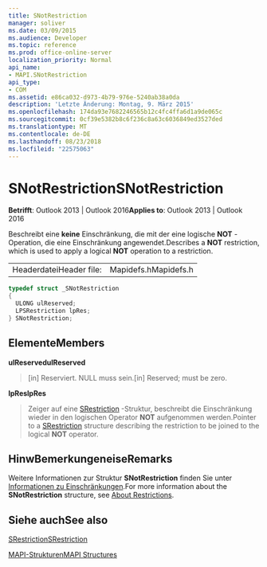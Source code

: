 ```yaml
---
title: SNotRestriction
manager: soliver
ms.date: 03/09/2015
ms.audience: Developer
ms.topic: reference
ms.prod: office-online-server
localization_priority: Normal
api_name:
- MAPI.SNotRestriction
api_type:
- COM
ms.assetid: e86ca032-d973-4b79-976e-5240ab38a0da
description: 'Letzte Änderung: Montag, 9. März 2015'
ms.openlocfilehash: 174da93e7682246565b12c4fc4ffa6d1a9de065c
ms.sourcegitcommit: 0cf39e5382b8c6f236c8a63c6036849ed3527ded
ms.translationtype: MT
ms.contentlocale: de-DE
ms.lasthandoff: 08/23/2018
ms.locfileid: "22575063"
---
```

# <a name="snotrestriction"></a><span data-ttu-id="9bacc-103">SNotRestriction</span><span class="sxs-lookup"><span data-stu-id="9bacc-103">SNotRestriction</span></span>

  
  
<span data-ttu-id="9bacc-104">**Betrifft**: Outlook 2013 | Outlook 2016</span><span class="sxs-lookup"><span data-stu-id="9bacc-104">**Applies to**: Outlook 2013 | Outlook 2016</span></span> 
  
<span data-ttu-id="9bacc-105">Beschreibt eine **keine** Einschränkung, die mit der eine logische **NOT** -Operation, die eine Einschränkung angewendet.</span><span class="sxs-lookup"><span data-stu-id="9bacc-105">Describes a **NOT** restriction, which is used to apply a logical **NOT** operation to a restriction.</span></span> 
  
|||
|:-----|:-----|
|<span data-ttu-id="9bacc-106">Headerdatei</span><span class="sxs-lookup"><span data-stu-id="9bacc-106">Header file:</span></span>  <br/> |<span data-ttu-id="9bacc-107">Mapidefs.h</span><span class="sxs-lookup"><span data-stu-id="9bacc-107">Mapidefs.h</span></span>  <br/> |
   
```cpp
typedef struct _SNotRestriction
{
  ULONG ulReserved;
  LPSRestriction lpRes;
} SNotRestriction;

```

## <a name="members"></a><span data-ttu-id="9bacc-108">Elemente</span><span class="sxs-lookup"><span data-stu-id="9bacc-108">Members</span></span>

 <span data-ttu-id="9bacc-109">**ulReserved**</span><span class="sxs-lookup"><span data-stu-id="9bacc-109">**ulReserved**</span></span>
  
> <span data-ttu-id="9bacc-110">[in] Reserviert. NULL muss sein.</span><span class="sxs-lookup"><span data-stu-id="9bacc-110">[in] Reserved; must be zero.</span></span>
    
 <span data-ttu-id="9bacc-111">**lpRes**</span><span class="sxs-lookup"><span data-stu-id="9bacc-111">**lpRes**</span></span>
  
> <span data-ttu-id="9bacc-112">Zeiger auf eine [SRestriction](srestriction.md) -Struktur, beschreibt die Einschränkung wieder in den logischen Operator **NOT** aufgenommen werden.</span><span class="sxs-lookup"><span data-stu-id="9bacc-112">Pointer to a [SRestriction](srestriction.md) structure describing the restriction to be joined to the logical **NOT** operator.</span></span> 
    
## <a name="remarks"></a><span data-ttu-id="9bacc-113">HinwBemerkungeneise</span><span class="sxs-lookup"><span data-stu-id="9bacc-113">Remarks</span></span>

<span data-ttu-id="9bacc-114">Weitere Informationen zur Struktur **SNotRestriction** finden Sie unter [Informationen zu Einschränkungen](about-restrictions.md).</span><span class="sxs-lookup"><span data-stu-id="9bacc-114">For more information about the **SNotRestriction** structure, see [About Restrictions](about-restrictions.md).</span></span> 
  
## <a name="see-also"></a><span data-ttu-id="9bacc-115">Siehe auch</span><span class="sxs-lookup"><span data-stu-id="9bacc-115">See also</span></span>



[<span data-ttu-id="9bacc-116">SRestriction</span><span class="sxs-lookup"><span data-stu-id="9bacc-116">SRestriction</span></span>](srestriction.md)


[<span data-ttu-id="9bacc-117">MAPI-Strukturen</span><span class="sxs-lookup"><span data-stu-id="9bacc-117">MAPI Structures</span></span>](mapi-structures.md)


